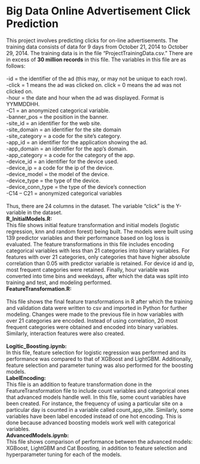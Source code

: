 # Big Data Online Advertisement Click Prediction
This project involves predicting clicks for on-line advertisements. The training data consists of
data for 9 days from October 21, 2014 to October 29, 2014. The training data is in the file
“ProjectTrainingData.csv.” There are in excess of **30 million records** in this file. The variables in
this file are as follows:<br/>
<br/>
	-id = the identifier of the ad (this may, or may not be unique to each row). <br/>
      	-click = 1 means the ad was clicked on. click = 0 means the ad was not clicked on.<br/>
      	-hour = the date and hour when the ad was displayed. Format is YYMMDDHH.<br/>
      	-C1 = an anonymized categorical variable.<br/>
      	-banner_pos = the position in the banner.<br/>
      	-site_id = an identifier for the web site.<br/>
      	-site_domain = an identifier for the site domain<br/>
	-site_category = a code for the site’s category.<br/>
      	-app_id = an identifier for the application showing the ad.<br/>
      	-app_domain = an identifier for the app’s domain.<br/>
      	-app_category = a code for the category of the app.<br/>
      	-device_id = an identifier for the device used.<br/>
      	-device_ip = a code for the ip of the device.<br/>
      	-device_model = the model of the device.<br/>
      	-device_type = the type of the device.<br/>
      	-device_conn_type = the type of the device’s connection<br/>
      	-C14 – C21 = anonymized categorical variables<br/>
		<br/>
Thus, there are 24 columns in the dataset. The variable “click” is the Y-variable in the dataset.
<br/>
**R_InitialModels.R:** <br/>
This file shows initial feature transformation and initial models (logistic regression, knn and random forest) being built. The models were built using 139 predictor variables and their performance based on log loss is evaluated. The feature transformations in this file includes encoding categorical variables with less than 21 categories into binary variables. For features with over 21 categories, only categories that have higher absolute correlation than 0.05 with predictor variable is retained. For device id and ip, most frequent categories were retained. Finally, hour variable was converted into time bins and weekdays, after which the data was split into training and test, and modeling performed. 
<br/>
**FeatureTransformation.R:** <br/><br/>
This file shows the final feature transformations in R after which the training and validation data were written to csv and imported in Python for further modeling. Changes were made to the previous file in how variables with over 21 categories are encoded. Instead of using correlation, 20 most frequent categories were obtained and encoded into binary variables. Similarly, interaction features were also created.  <br/>
<br/>
**Logitic_Boosting.ipynb:**<br/>
In this file, feature selection for logistic regression was performed and its performance was compared to that of XGBoost and LightGBM. Additionally, feature selection and parameter tuning was also performed for the boosting models. 
<br/>
**LabelEncoding:** <br/>
This file is an addition to feature transformation done in the FeatureTransformation file to include count variables and categorical ones that advanced models handle well. In this file, some count variables have been created. For instance, the frequency of using a particular site on a particular day is counted in a variable called count_app_site. Similarly, some variables have been label encoded instead of one hot encoding. This is done because advanced boosting models work well with categorical variables. <br/>
**AdvancedModels.ipynb:** <br/>
This file shows comparison of performance between the advanced models: XGBoost, LightGBM and Cat Boosting, in addition to feature selection and hyperparameter tuning for each of the models. 

